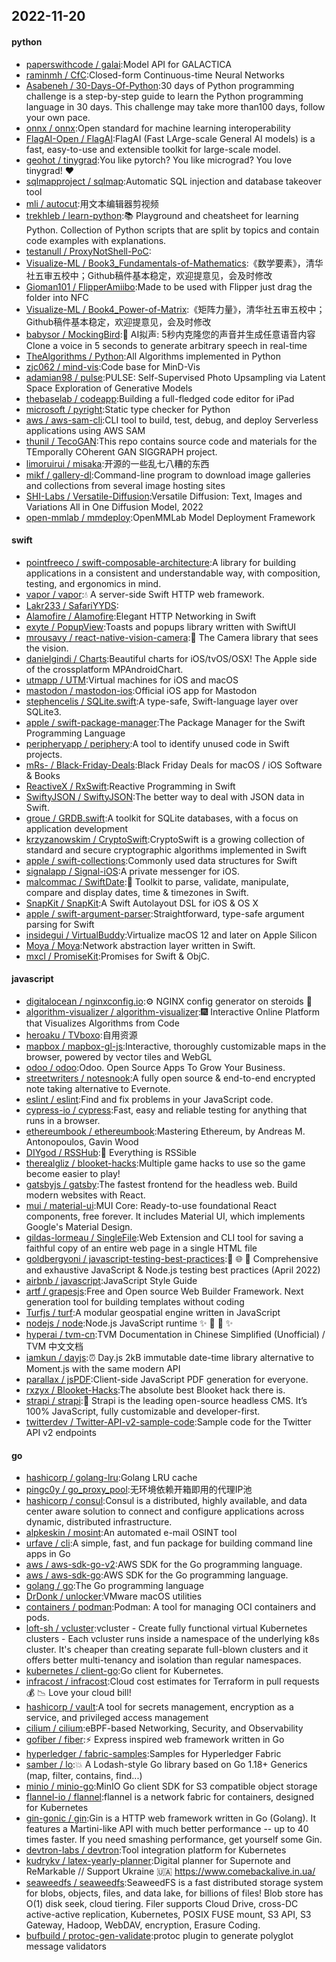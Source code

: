 ## 2022-11-20

#### python
* [paperswithcode / galai](https://github.com/paperswithcode/galai):Model API for GALACTICA
* [raminmh / CfC](https://github.com/raminmh/CfC):Closed-form Continuous-time Neural Networks
* [Asabeneh / 30-Days-Of-Python](https://github.com/Asabeneh/30-Days-Of-Python):30 days of Python programming challenge is a step-by-step guide to learn the Python programming language in 30 days. This challenge may take more than100 days, follow your own pace.
* [onnx / onnx](https://github.com/onnx/onnx):Open standard for machine learning interoperability
* [FlagAI-Open / FlagAI](https://github.com/FlagAI-Open/FlagAI):FlagAI (Fast LArge-scale General AI models) is a fast, easy-to-use and extensible toolkit for large-scale model.
* [geohot / tinygrad](https://github.com/geohot/tinygrad):You like pytorch? You like micrograd? You love tinygrad!
❤️
* [sqlmapproject / sqlmap](https://github.com/sqlmapproject/sqlmap):Automatic SQL injection and database takeover tool
* [mli / autocut](https://github.com/mli/autocut):用文本编辑器剪视频
* [trekhleb / learn-python](https://github.com/trekhleb/learn-python):📚
Playground and cheatsheet for learning Python. Collection of Python scripts that are split by topics and contain code examples with explanations.
* [testanull / ProxyNotShell-PoC](https://github.com/testanull/ProxyNotShell-PoC):
* [Visualize-ML / Book3_Fundamentals-of-Mathematics](https://github.com/Visualize-ML/Book3_Fundamentals-of-Mathematics):《数学要素》，清华社五审五校中；Github稿件基本稳定，欢迎提意见，会及时修改
* [Gioman101 / FlipperAmiibo](https://github.com/Gioman101/FlipperAmiibo):Made to be used with Flipper just drag the folder into NFC
* [Visualize-ML / Book4_Power-of-Matrix](https://github.com/Visualize-ML/Book4_Power-of-Matrix):《矩阵力量》，清华社五审五校中；Github稿件基本稳定，欢迎提意见，会及时修改
* [babysor / MockingBird](https://github.com/babysor/MockingBird):🚀
AI拟声: 5秒内克隆您的声音并生成任意语音内容 Clone a voice in 5 seconds to generate arbitrary speech in real-time
* [TheAlgorithms / Python](https://github.com/TheAlgorithms/Python):All Algorithms implemented in Python
* [zjc062 / mind-vis](https://github.com/zjc062/mind-vis):Code base for MinD-Vis
* [adamian98 / pulse](https://github.com/adamian98/pulse):PULSE: Self-Supervised Photo Upsampling via Latent Space Exploration of Generative Models
* [thebaselab / codeapp](https://github.com/thebaselab/codeapp):Building a full-fledged code editor for iPad
* [microsoft / pyright](https://github.com/microsoft/pyright):Static type checker for Python
* [aws / aws-sam-cli](https://github.com/aws/aws-sam-cli):CLI tool to build, test, debug, and deploy Serverless applications using AWS SAM
* [thunil / TecoGAN](https://github.com/thunil/TecoGAN):This repo contains source code and materials for the TEmporally COherent GAN SIGGRAPH project.
* [limoruirui / misaka](https://github.com/limoruirui/misaka):开源的一些乱七八糟的东西
* [mikf / gallery-dl](https://github.com/mikf/gallery-dl):Command-line program to download image galleries and collections from several image hosting sites
* [SHI-Labs / Versatile-Diffusion](https://github.com/SHI-Labs/Versatile-Diffusion):Versatile Diffusion: Text, Images and Variations All in One Diffusion Model, 2022
* [open-mmlab / mmdeploy](https://github.com/open-mmlab/mmdeploy):OpenMMLab Model Deployment Framework

#### swift
* [pointfreeco / swift-composable-architecture](https://github.com/pointfreeco/swift-composable-architecture):A library for building applications in a consistent and understandable way, with composition, testing, and ergonomics in mind.
* [vapor / vapor](https://github.com/vapor/vapor):💧
A server-side Swift HTTP web framework.
* [Lakr233 / SafariYYDS](https://github.com/Lakr233/SafariYYDS):
* [Alamofire / Alamofire](https://github.com/Alamofire/Alamofire):Elegant HTTP Networking in Swift
* [exyte / PopupView](https://github.com/exyte/PopupView):Toasts and popups library written with SwiftUI
* [mrousavy / react-native-vision-camera](https://github.com/mrousavy/react-native-vision-camera):📸
The Camera library that sees the vision.
* [danielgindi / Charts](https://github.com/danielgindi/Charts):Beautiful charts for iOS/tvOS/OSX! The Apple side of the crossplatform MPAndroidChart.
* [utmapp / UTM](https://github.com/utmapp/UTM):Virtual machines for iOS and macOS
* [mastodon / mastodon-ios](https://github.com/mastodon/mastodon-ios):Official iOS app for Mastodon
* [stephencelis / SQLite.swift](https://github.com/stephencelis/SQLite.swift):A type-safe, Swift-language layer over SQLite3.
* [apple / swift-package-manager](https://github.com/apple/swift-package-manager):The Package Manager for the Swift Programming Language
* [peripheryapp / periphery](https://github.com/peripheryapp/periphery):A tool to identify unused code in Swift projects.
* [mRs- / Black-Friday-Deals](https://github.com/mRs-/Black-Friday-Deals):Black Friday Deals for macOS / iOS Software & Books
* [ReactiveX / RxSwift](https://github.com/ReactiveX/RxSwift):Reactive Programming in Swift
* [SwiftyJSON / SwiftyJSON](https://github.com/SwiftyJSON/SwiftyJSON):The better way to deal with JSON data in Swift.
* [groue / GRDB.swift](https://github.com/groue/GRDB.swift):A toolkit for SQLite databases, with a focus on application development
* [krzyzanowskim / CryptoSwift](https://github.com/krzyzanowskim/CryptoSwift):CryptoSwift is a growing collection of standard and secure cryptographic algorithms implemented in Swift
* [apple / swift-collections](https://github.com/apple/swift-collections):Commonly used data structures for Swift
* [signalapp / Signal-iOS](https://github.com/signalapp/Signal-iOS):A private messenger for iOS.
* [malcommac / SwiftDate](https://github.com/malcommac/SwiftDate):🐔
Toolkit to parse, validate, manipulate, compare and display dates, time & timezones in Swift.
* [SnapKit / SnapKit](https://github.com/SnapKit/SnapKit):A Swift Autolayout DSL for iOS & OS X
* [apple / swift-argument-parser](https://github.com/apple/swift-argument-parser):Straightforward, type-safe argument parsing for Swift
* [insidegui / VirtualBuddy](https://github.com/insidegui/VirtualBuddy):Virtualize macOS 12 and later on Apple Silicon
* [Moya / Moya](https://github.com/Moya/Moya):Network abstraction layer written in Swift.
* [mxcl / PromiseKit](https://github.com/mxcl/PromiseKit):Promises for Swift & ObjC.

#### javascript
* [digitalocean / nginxconfig.io](https://github.com/digitalocean/nginxconfig.io):⚙️
NGINX config generator on steroids
💉
* [algorithm-visualizer / algorithm-visualizer](https://github.com/algorithm-visualizer/algorithm-visualizer):🎆
Interactive Online Platform that Visualizes Algorithms from Code
* [heroaku / TVboxo](https://github.com/heroaku/TVboxo):自用资源
* [mapbox / mapbox-gl-js](https://github.com/mapbox/mapbox-gl-js):Interactive, thoroughly customizable maps in the browser, powered by vector tiles and WebGL
* [odoo / odoo](https://github.com/odoo/odoo):Odoo. Open Source Apps To Grow Your Business.
* [streetwriters / notesnook](https://github.com/streetwriters/notesnook):A fully open source & end-to-end encrypted note taking alternative to Evernote.
* [eslint / eslint](https://github.com/eslint/eslint):Find and fix problems in your JavaScript code.
* [cypress-io / cypress](https://github.com/cypress-io/cypress):Fast, easy and reliable testing for anything that runs in a browser.
* [ethereumbook / ethereumbook](https://github.com/ethereumbook/ethereumbook):Mastering Ethereum, by Andreas M. Antonopoulos, Gavin Wood
* [DIYgod / RSSHub](https://github.com/DIYgod/RSSHub):🍰
Everything is RSSible
* [therealgliz / blooket-hacks](https://github.com/therealgliz/blooket-hacks):Multiple game hacks to use so the game become easier to play!
* [gatsbyjs / gatsby](https://github.com/gatsbyjs/gatsby):The fastest frontend for the headless web. Build modern websites with React.
* [mui / material-ui](https://github.com/mui/material-ui):MUI Core: Ready-to-use foundational React components, free forever. It includes Material UI, which implements Google's Material Design.
* [gildas-lormeau / SingleFile](https://github.com/gildas-lormeau/SingleFile):Web Extension and CLI tool for saving a faithful copy of an entire web page in a single HTML file
* [goldbergyoni / javascript-testing-best-practices](https://github.com/goldbergyoni/javascript-testing-best-practices):📗
🌐
🚢
Comprehensive and exhaustive JavaScript & Node.js testing best practices (April 2022)
* [airbnb / javascript](https://github.com/airbnb/javascript):JavaScript Style Guide
* [artf / grapesjs](https://github.com/artf/grapesjs):Free and Open source Web Builder Framework. Next generation tool for building templates without coding
* [Turfjs / turf](https://github.com/Turfjs/turf):A modular geospatial engine written in JavaScript
* [nodejs / node](https://github.com/nodejs/node):Node.js JavaScript runtime
✨
🐢
🚀
✨
* [hyperai / tvm-cn](https://github.com/hyperai/tvm-cn):TVM Documentation in Chinese Simplified (Unofficial) / TVM 中文文档
* [iamkun / dayjs](https://github.com/iamkun/dayjs):⏰
Day.js 2kB immutable date-time library alternative to Moment.js with the same modern API
* [parallax / jsPDF](https://github.com/parallax/jsPDF):Client-side JavaScript PDF generation for everyone.
* [rxzyx / Blooket-Hacks](https://github.com/rxzyx/Blooket-Hacks):The absolute best Blooket hack there is.
* [strapi / strapi](https://github.com/strapi/strapi):🚀
Strapi is the leading open-source headless CMS. It’s 100% JavaScript, fully customizable and developer-first.
* [twitterdev / Twitter-API-v2-sample-code](https://github.com/twitterdev/Twitter-API-v2-sample-code):Sample code for the Twitter API v2 endpoints

#### go
* [hashicorp / golang-lru](https://github.com/hashicorp/golang-lru):Golang LRU cache
* [pingc0y / go_proxy_pool](https://github.com/pingc0y/go_proxy_pool):无环境依赖开箱即用的代理IP池
* [hashicorp / consul](https://github.com/hashicorp/consul):Consul is a distributed, highly available, and data center aware solution to connect and configure applications across dynamic, distributed infrastructure.
* [alpkeskin / mosint](https://github.com/alpkeskin/mosint):An automated e-mail OSINT tool
* [urfave / cli](https://github.com/urfave/cli):A simple, fast, and fun package for building command line apps in Go
* [aws / aws-sdk-go-v2](https://github.com/aws/aws-sdk-go-v2):AWS SDK for the Go programming language.
* [aws / aws-sdk-go](https://github.com/aws/aws-sdk-go):AWS SDK for the Go programming language.
* [golang / go](https://github.com/golang/go):The Go programming language
* [DrDonk / unlocker](https://github.com/DrDonk/unlocker):VMware macOS utilities
* [containers / podman](https://github.com/containers/podman):Podman: A tool for managing OCI containers and pods.
* [loft-sh / vcluster](https://github.com/loft-sh/vcluster):vcluster - Create fully functional virtual Kubernetes clusters - Each vcluster runs inside a namespace of the underlying k8s cluster. It's cheaper than creating separate full-blown clusters and it offers better multi-tenancy and isolation than regular namespaces.
* [kubernetes / client-go](https://github.com/kubernetes/client-go):Go client for Kubernetes.
* [infracost / infracost](https://github.com/infracost/infracost):Cloud cost estimates for Terraform in pull requests
💰
📉
Love your cloud bill!
* [hashicorp / vault](https://github.com/hashicorp/vault):A tool for secrets management, encryption as a service, and privileged access management
* [cilium / cilium](https://github.com/cilium/cilium):eBPF-based Networking, Security, and Observability
* [gofiber / fiber](https://github.com/gofiber/fiber):⚡️
Express inspired web framework written in Go
* [hyperledger / fabric-samples](https://github.com/hyperledger/fabric-samples):Samples for Hyperledger Fabric
* [samber / lo](https://github.com/samber/lo):💥
A Lodash-style Go library based on Go 1.18+ Generics (map, filter, contains, find...)
* [minio / minio-go](https://github.com/minio/minio-go):MinIO Go client SDK for S3 compatible object storage
* [flannel-io / flannel](https://github.com/flannel-io/flannel):flannel is a network fabric for containers, designed for Kubernetes
* [gin-gonic / gin](https://github.com/gin-gonic/gin):Gin is a HTTP web framework written in Go (Golang). It features a Martini-like API with much better performance -- up to 40 times faster. If you need smashing performance, get yourself some Gin.
* [devtron-labs / devtron](https://github.com/devtron-labs/devtron):Tool integration platform for Kubernetes
* [kudrykv / latex-yearly-planner](https://github.com/kudrykv/latex-yearly-planner):Digital planner for Supernote and ReMarkable // Support Ukraine
🇺🇦
https://www.comebackalive.in.ua/
* [seaweedfs / seaweedfs](https://github.com/seaweedfs/seaweedfs):SeaweedFS is a fast distributed storage system for blobs, objects, files, and data lake, for billions of files! Blob store has O(1) disk seek, cloud tiering. Filer supports Cloud Drive, cross-DC active-active replication, Kubernetes, POSIX FUSE mount, S3 API, S3 Gateway, Hadoop, WebDAV, encryption, Erasure Coding.
* [bufbuild / protoc-gen-validate](https://github.com/bufbuild/protoc-gen-validate):protoc plugin to generate polyglot message validators
